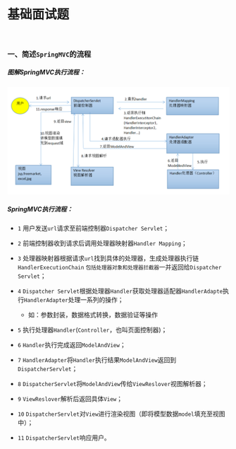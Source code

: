 

# 基础面试题

<br>

### 一、简述`SpringMVC`的流程

##### 图解SpringMVC执行流程：

![](../../../Images/Interview_Questions_Images/Basic_Questions_Images/2021-08-14_213958.png)

##### SpringMVC执行流程：

- `1` 用户发送`url`请求至前端控制器`Dispatcher Servlet`；

- `2` 前端控制器收到请求后调用处理器映射器`Handler Mapping`；

- `3` 处理器映射器根据请求`url`找到具体的处理器，生成处理器执行链`HandlerExecutionChain` `包括处理器对象和处理器拦截器`一并返回给`Dispatcher Servlet`；

- `4` `Dispatcher Servlet`根据处理器`Handler`获取处理器适配器`HandlerAdapte`执行`HandlerAdapter`处理一系列的操作；
  - 如：参数封装，数据格式转换，数据验证等操作

- `5` 执行处理器`Handler`(`Controller`，也叫页面控制器)；
- `6` `Handler`执行完成返回`ModelAndView`；
- `7` `HandlerAdapter`将`Handler`执行结果`ModelAndView`返回到`DispatcherServlet`；
- `8` `DispatcherServlet`将`ModelAndView`传给`ViewReslover`视图解析器；
- `9` `ViewReslover`解析后返回具体`View`；
- `10` `DispatcherServlet`对`View`进行渲染视图（即将模型数据`model`填充至视图中）；
- `11` `DispatcherServlet`响应用户。
